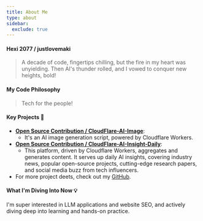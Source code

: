 ```yaml
---
title: About Me
type: about
sidebar:
  exclude: true
---
```

#### Hexi 2077 / justlovemaki

> A decade of code, fingertips chilling, but the fire in my heart was unyielding. Then AI's thunder rolled, and I vowed to conquer new heights, bold!

#### My Code Philosophy

> Tech for the people!

#### Key Projects 🚀

*   **[Open Source Contribution / CloudFlare-AI-Image](https://github.com/justlovemaki/CloudFlare-AI-Image)**:
    *   It's an AI image generation script, powered by Cloudflare Workers.
*   **[Open Source Contribution / CloudFlare-AI-Insight-Daily](https://github.com/justlovemaki/CloudFlare-AI-Insight-Daily)**:
    *   This platform, driven by Cloudflare Workers, aggregates and generates content. It serves up daily AI insights, covering industry news, popular open-source projects, cutting-edge research papers, and social media buzz from tech influencers.
*   For more project deets, check out my [GitHub](https://github.com/justlovemaki).

#### What I'm Diving Into Now 💡

I'm super interested in LLM applications and website SEO, and actively diving deep into learning and hands-on practice.